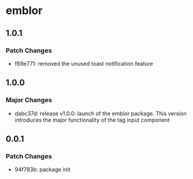 # emblor

## 1.0.1

### Patch Changes

- f69e771: removed the unused toast notification feature

## 1.0.0

### Major Changes

- dabc37d: release v1.0.0: launch of the emblor package. This version introduces the major functionality of the tag input component

## 0.0.1

### Patch Changes

- 94f783b: package init
